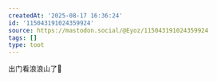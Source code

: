 ```yaml
---
createdAt: '2025-08-17 16:36:24'
id: '115043191024359924'
source: https://mastodon.social/@Eyoz/115043191024359924
tags: []
type: toot
---
```


出门看浪浪山了🤗
